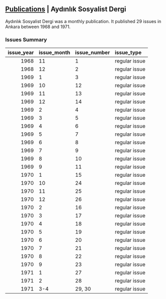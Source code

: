 ## [Publications](publications.md) | Aydınlık Sosyalist Dergi

Aydınlık Sosyalist Dergi was a monthly publication. It published 29 issues in Ankara between 1968 and 1971.

### Issues Summary

|   issue_year | issue_month   | issue_number   | issue_type    |
|-------------:|:--------------|:---------------|:--------------|
|         1968 | 11            | 1              | regular issue |
|         1968 | 12            | 2              | regular issue |
|         1969 | 1             | 3              | regular issue |
|         1969 | 10            | 12             | regular issue |
|         1969 | 11            | 13             | regular issue |
|         1969 | 12            | 14             | regular issue |
|         1969 | 2             | 4              | regular issue |
|         1969 | 3             | 5              | regular issue |
|         1969 | 4             | 6              | regular issue |
|         1969 | 5             | 7              | regular issue |
|         1969 | 6             | 8              | regular issue |
|         1969 | 7             | 9              | regular issue |
|         1969 | 8             | 10             | regular issue |
|         1969 | 9             | 11             | regular issue |
|         1970 | 1             | 15             | regular issue |
|         1970 | 10            | 24             | regular issue |
|         1970 | 11            | 25             | regular issue |
|         1970 | 12            | 26             | regular issue |
|         1970 | 2             | 16             | regular issue |
|         1970 | 3             | 17             | regular issue |
|         1970 | 4             | 18             | regular issue |
|         1970 | 5             | 19             | regular issue |
|         1970 | 6             | 20             | regular issue |
|         1970 | 7             | 21             | regular issue |
|         1970 | 8             | 22             | regular issue |
|         1970 | 9             | 23             | regular issue |
|         1971 | 1             | 27             | regular issue |
|         1971 | 2             | 28             | regular issue |
|         1971 | 3-4           | 29, 30         | regular issue |